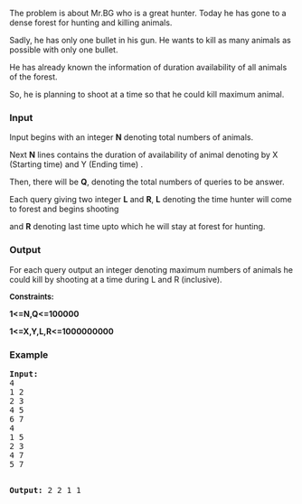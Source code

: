 <p>The problem is about Mr.BG who is a great hunter. Today he has gone to a dense forest for hunting and killing animals.</p>
<p>Sadly, he has only one bullet in his gun. He wants to kill as many animals as possible with only one bullet.</p>
<p>He has already known the information of duration availability of all animals of the forest.</p>
<p>So, he is planning to shoot at a time so that he could kill maximum animal.&nbsp;</p>
<h3>Input</h3>
<p>Input begins with an integer <strong>N</strong> denoting total numbers of animals.</p>
<p>Next <strong>N</strong> lines contains the duration of availability of animal denoting by X (Starting time) and Y (Ending time) .</p>
<p>Then, there will be <strong>Q</strong>, denoting the total numbers of queries to be answer.</p>
<p>Each query giving two integer <strong>L</strong> and <strong>R</strong>, <strong>L</strong> denoting the time hunter will come to forest and begins shooting</p>
<p>and <strong>R</strong> denoting last time upto which he will stay at forest for hunting.</p>
<h3>Output</h3>
<p>For each query output an integer denoting maximum numbers of animals he could kill by shooting at a time during L and R (inclusive).</p>
<p><span style="font-size: small;"><strong>Constraints:</strong></span></p>
<p><strong>1&lt;=N,Q&lt;=100000</strong></p>
<p><strong>1&lt;=X,Y,L,R&lt;=1000000000</strong></p>
<h3>Example</h3>
<pre><strong>Input:</strong>
4
1 2
2 3
4 5
6 7
4
1 5
2 3
4 7
5 7

<strong>Output:</strong>
2
2
1
1</pre>